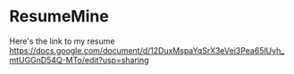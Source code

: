# ResumeMine
Here's the link to my resume   
https://docs.google.com/document/d/12DuxMspaYqSrX3eVei3Pea65lUyh_mtUGGnD54Q-MTo/edit?usp=sharing
   
 
